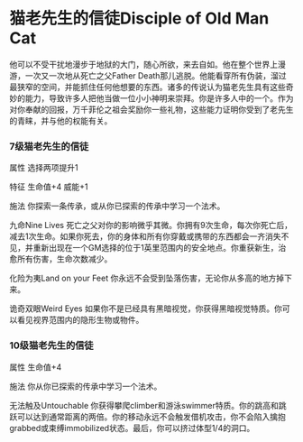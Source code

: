 # 猫老先生的信徒Disciple of Old Man Cat

他可以不受干扰地漫步于地狱的大门，随心所欲，来去自如。他在整个世界上漫游，一次又一次地从死亡之父Father
Death那儿逃脱。他能看穿所有伪装，溜过最狭窄的空间，并能抓住任何他想要的东西。诸多的传说认为猫老先生具有这些奇妙的能力，导致许多人把他当做一位小小神明来崇拜。你是许多人中的一个。作为对你奉献的回报，万千菲伦之祖会奖励你一些礼物，这些能力证明你受到了老先生的青睐，并与他的权能有关。

### 7级猫老先生的信徒

属性 选择两项提升1

特征 生命值+4 威能+1

施法 你探索一条传承，或从你已探索的传承中学习一个法术。

九命Nine Lives
死亡之父对你的影响微乎其微。你拥有9次生命，每次你死亡后，减去1次生命。如果你死去，你的身体和所有你穿戴或携带的东西都会一齐消失不见，并重新出现在一个GM选择的位于1英里范围内的安全地点。你重获新生，治愈所有伤害，生命次数减少。

化险为夷Land on your Feet
你永远不会受到坠落伤害，无论你从多高的地方掉下来。

诡奇双眼Weird Eyes
如果你不是已经具有黑暗视觉，你获得黑暗视觉特质。你可以看见视界范围内的隐形生物或物件。

### 10级猫老先生的信徒

属性 生命值+4

施法 你从你已探索的传承中学习一个法术。

无法触及Untouchable
你获得攀爬climber和游泳swimmer特质。你的跳高和跳跃可以达到通常距离的两倍。你的移动永远不会触发借机攻击，你不会陷入擒抱grabbed或束缚immobilized状态。最后，你可以挤过体型1/4的洞口。
